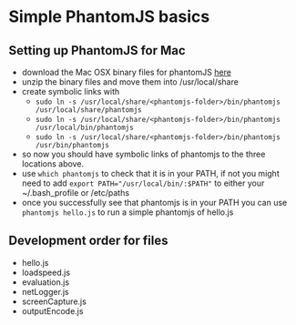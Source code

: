 # Simple PhantomJS basics

## Setting up PhantomJS for Mac
- download the Mac OSX binary files for phantomJS [here](http://phantomjs.org/download.html)
- unzip the binary files and move them into /usr/local/share
- create symbolic links with 
    - `sudo ln -s /usr/local/share/<phantomjs-folder>/bin/phantomjs /usr/local/share/phantomjs`
    - `sudo ln -s /usr/local/share/<phantomjs-folder>/bin/phantomjs /usr/local/bin/phantomjs`
    - `sudo ln -s /usr/local/share/<phantomjs-folder>/bin/phantomjs /usr/bin/phantomjs`
- so now you should have symbolic links of phantomjs to the three locations above.
- use `which phantomjs` to check that it is in your PATH, if not you might need to add `export PATH="/usr/local/bin/:$PATH"` to either your ~/.bash_profile or /etc/paths
- once you successfully see that phantomjs is in your PATH you can use `phantomjs hello.js` to run a simple phantomjs of hello.js

## Development order for files
- hello.js
- loadspeed.js
- evaluation.js
- netLogger.js
- screenCapture.js
- outputEncode.js